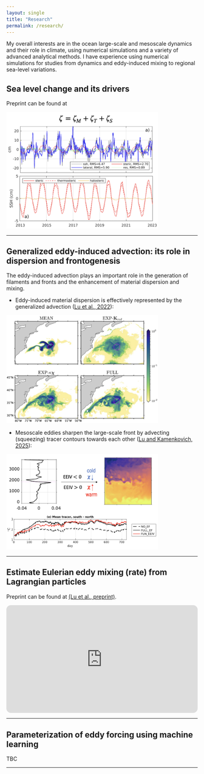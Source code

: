```yaml
---
layout: single
title: "Research"
permalink: /research/
---
```


My overall interests are in the ocean large-scale and mesoscale dynamics and their role in climate, using numerical simulations and a variety of advanced analytical methods. I have experience using numerical simulations for studies from dynamics and eddy-induced mixing to regional sea-level variations.

## Sea level change and its drivers

Preprint can be found at 

<img src="../assets/images/sealevel.png" alt="Sea level" width="400px">

---

## Generalized eddy-induced advection: its role in dispersion and frontogenesis

The eddy-induced advection plays an important role in the generation of filaments and fronts and the enhancement of material dispersion and mixing.

 - Eddy-induced material dispersion is effectively represented by the generalized advection ([Lu et al., 2022](https://doi.org/10.1175/JPO-D-22-0108.1)):


<img src="../assets/images/dispersion.png" alt="Eddy-induced dispersion" width="400px">


- Mesoscale eddies sharpen the large-scale front by advecting (squeezing) tracer contours towards each other ([Lu and Kamenkovich, 2025](https://doi.org/10.1029/2024MS004693)):

<img src="../assets/images/eddyfront.png" alt="Eddy-induced frontogenesis" width="400px">


---

## Estimate Eulerian eddy mixing (rate) from Lagrangian particles

Preprint can be found at [(Lu et al., preprint)](https://doi.org/10.22541/essoar.175611164.43972385/v1).

<div style="max-width:960px; margin:auto;">

  <div style="position:relative; padding-bottom:56.25%; height:0; overflow:hidden; border-radius:12px;">
    <iframe 
      src="https://player.vimeo.com/video/1113425123?title=0&byline=0&portrait=0"
      style="position:absolute; top:0; left:0; width:100%; height:100%; border:0;"
      allow="autoplay; fullscreen; picture-in-picture"
      allowfullscreen>
    </iframe>
  </div>

</div>

---

##  Parameterization of eddy forcing using machine learning 
TBC

---
